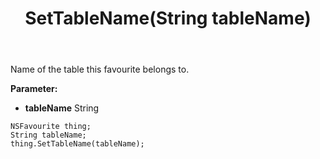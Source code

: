 ﻿---
uid: crmscript_ref_NSFavourite_SetTableName
title: SetTableName(String tableName)
intellisense: NSFavourite.SetTableName
keywords: NSFavourite, GetTableName
so.topic: reference
---

Name of the table this favourite belongs to.

**Parameter:** 
 - **tableName** String

```crmscript
NSFavourite thing;
String tableName;
thing.SetTableName(tableName);
```

